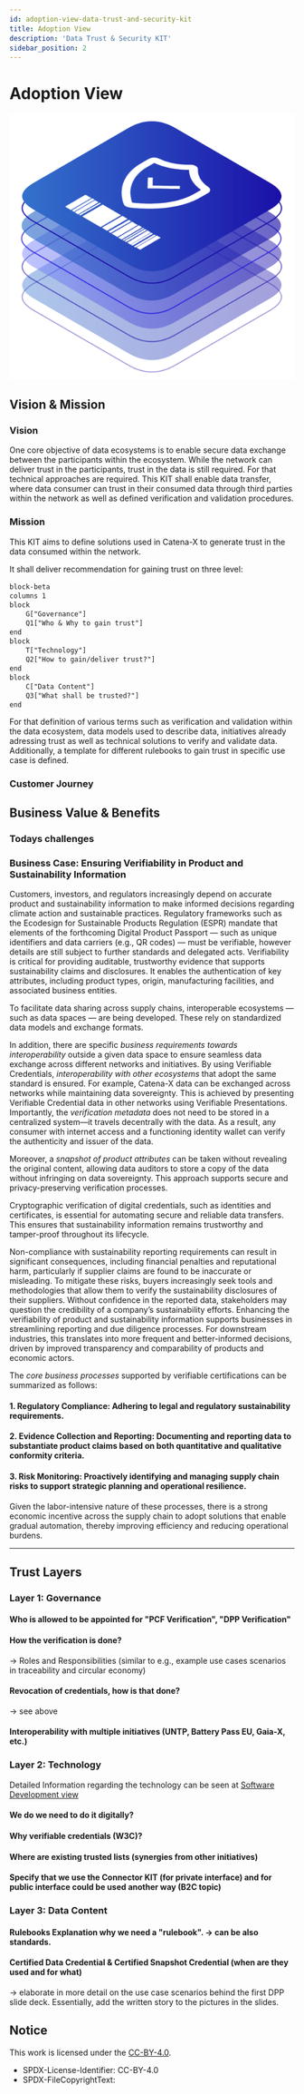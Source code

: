 ```yaml
---
id: adoption-view-data-trust-and-security-kit
title: Adoption View
description: 'Data Trust & Security KIT'
sidebar_position: 2
---
```


# Adoption View

![Data Trust and Security KIT Logo](./assets/data-trust-and-security-kit-logo.svg)
## Vision & Mission

### Vision
One core objective of data ecosystems is to enable secure data exchange between the participants within the ecosystem.
While the network can deliver trust in the participants, trust in the data is still required.
For that technical approaches are required.
This KIT shall enable data transfer, where data consumer can trust in their consumed data through third parties within the network as well as defined verification and validation procedures.


### Mission
This KIT aims to define solutions used in Catena-X to generate trust in the data consumed within the network.

It shall deliver recommendation for gaining trust on three level:

```mermaid
block-beta
columns 1
block
    G["Governance"]
    Q1["Who & Why to gain trust"]
end 
block
    T["Technology"]
    Q2["How to gain/deliver trust?"] 
end
block
    C["Data Content"]
    Q3["What shall be trusted?"] 
end
```

For that  definition of various terms such as verification and validation within the data ecosystem, data models used to describe data, initiatives already adressing trust as well as technical solutions to verify and validate data.
Additionally, a template for different rulebooks to gain trust in specific use case is defined.

### Customer Journey


## Business Value & Benefits

### Todays challenges

### Business Case: Ensuring Verifiability in Product and Sustainability Information
Customers, investors, and regulators increasingly depend on accurate product and sustainability information to make informed decisions regarding climate action and sustainable practices. Regulatory frameworks such as the Ecodesign for Sustainable Products Regulation (ESPR) mandate that elements of the forthcoming Digital Product Passport — such as unique identifiers and data carriers (e.g., QR codes) — must be verifiable, however details are still subject to further standards and delegated acts.
Verifiability is critical for providing auditable, trustworthy evidence that supports sustainability claims and disclosures. It enables the authentication of key attributes, including product types, origin, manufacturing facilities, and associated business entities.

To facilitate data sharing across supply chains, interoperable ecosystems — such as data spaces — are being developed. These rely on standardized data models and exchange formats. 

In addition, there are specific *business requirements towards interoperability* outside a given data space to ensure seamless data exchange across different networks and initiatives.
By using Verifiable Credentials, *interoperability with other ecosystems* that adopt the same standard is ensured. For example, Catena-X data can be exchanged across networks while maintaining data sovereignty. This is achieved by presenting Verifiable Credential data in other networks using Verifiable Presentations. Importantly, the *verification metadata* does not need to be stored in a centralized system—it travels decentrally with the data. As a result, any consumer with internet access and a functioning identity wallet can verify the authenticity and issuer of the data.

Moreover, a *snapshot of product attributes* can be taken without revealing the original content, allowing data auditors to store a copy of the data without infringing on data sovereignty. This approach supports secure and privacy-preserving verification processes.

Cryptographic verification of digital credentials, such as identities and certificates, is essential for automating secure and reliable data transfers. This ensures that sustainability information remains trustworthy and tamper-proof throughout its lifecycle.

Non-compliance with sustainability reporting requirements can result in significant consequences, including financial penalties and reputational harm, particularly if supplier claims are found to be inaccurate or misleading. To mitigate these risks, buyers increasingly seek tools and methodologies that allow them to verify the sustainability disclosures of their suppliers. Without confidence in the reported data, stakeholders may question the credibility of a company’s sustainability efforts.
Enhancing the verifiability of product and sustainability information supports businesses in streamlining reporting and due diligence processes. For downstream industries, this translates into more frequent and better-informed decisions, driven by improved transparency and comparability of products and economic actors.

The *core business processes* supported by verifiable certifications can be summarized as follows:
#### 1.	Regulatory Compliance: Adhering to legal and regulatory sustainability requirements.
#### 2.	Evidence Collection and Reporting: Documenting and reporting data to substantiate product claims based on both quantitative and qualitative conformity criteria.
#### 3.	Risk Monitoring: Proactively identifying and managing supply chain risks to support strategic planning and operational resilience.
Given the labor-intensive nature of these processes, there is a strong economic incentive across the supply chain to adopt solutions that enable gradual automation, thereby improving efficiency and reducing operational burdens.

---

## Trust Layers

### Layer 1: Governance

#### Who is allowed to be appointed for "PCF Verification", "DPP Verification"

#### How the verification is done?
-> Roles and Responsibilities (similar to e.g., example use cases scenarios in traceability and circular economy)

#### Revocation of credentials, how is that done?
-> see above

#### Interoperability with multiple initiatives (UNTP, Battery Pass EU, Gaia-X, etc.)

### Layer 2: Technology

Detailed Information regarding the technology can be seen at [Software Development view](./software-development-view.md)

#### We do we need to do it digitally?

#### Why verifiable credentials (W3C)?

#### Where are existing trusted lists (synergies from other initiatives)

#### Specify that we use the Connector KIT (for private interface) and for public interface could be used another way (B2C topic)


### Layer 3: Data Content 

#### Rulebooks Explanation why we need a "rulebook". -> can be also standards.

#### Certified Data Credential & Certified Snapshot Credential (when are they used and for what)
-> elaborate in more detail on the use case scenarios behind the first DPP slide deck. Essentially, add the written story to the pictures in the slides.

## Notice
This work is licensed under the [CC-BY-4.0](https://creativecommons.org/licenses/by/4.0/legalcode).

- SPDX-License-Identifier: CC-BY-4.0
- SPDX-FileCopyrightText:
